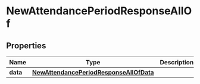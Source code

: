 

# NewAttendancePeriodResponseAllOf


## Properties

| Name | Type | Description | Notes |
|------------ | ------------- | ------------- | -------------|
|**data** | [**NewAttendancePeriodResponseAllOfData**](NewAttendancePeriodResponseAllOfData.md) |  |  [optional] |



